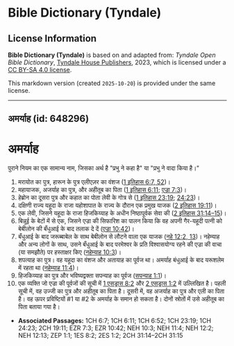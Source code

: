 # Bible Dictionary (Tyndale)

## License Information

**Bible Dictionary (Tyndale)** is based on and adapted from: _Tyndale Open Bible Dictionary_, [Tyndale House Publishers](https://tyndaleopenresources.com/), 2023, which is licensed under a [CC BY-SA 4.0 license](https://creativecommons.org/licenses/by-sa/4.0/legalcode.en).

This markdown version (created `2025-10-20`) is provided under the same license.



--------------------------------

## अमर्याह (id: 648296)

अमर्याह
=======

पुराने नियम का एक सामान्य नाम, जिसका अर्थ है "प्रभु ने कहा है" या "प्रभु ने वादा किया है।"

1. मरायोत का पुत्र, हारून के पुत्र एलीएज़र का वंशज ([1 इतिहास 6:7, 52](https://ref.ly/1Chr6:7,1Chr6:52))।
2. महायाजक, अजर्याह का पुत्र, और अहीतूब का पिता ([1 इतिहास 6:11](https://ref.ly/1Chr6:11); [एज्रा 7:3](https://ref.ly/Ezra7:3))।
3. हेब्रोन का दूसरा पुत्र और कहात का पोता लेवी के गोत्र से ([1 इतिहास 23:19](https://ref.ly/1Chr23:19); [24:23](https://ref.ly/1Chr24:23))।
4. दक्षिणी राज्य यहूदा के राजा यहोशापात के राज्य के दौरान एक प्रमुख याजक ([2 इतिहास 19:11](https://ref.ly/2Chr19:11))।
5. एक लेवी, जिसने यहूदा के राजा हिजकिय्याह के अधीन निष्ठापूर्वक सेवा की ([2 इतिहास 31:14–15](https://ref.ly/2Chr31:14-2Chr31:15))।
6. बिन्नूई के बेटों में से एक, जिसने एज्रा की सिफारिश का पालन किया कि वह अपनी गैर\-यहूदी पत्नी को बेबीलोन की बँधुआई के बाद तलाक दे दें ([एज्रा 10:42](https://ref.ly/Ezra10:42))।
7. बँधुआई के बाद जरूब्बाबेल के साथ बेबीलोन से लौटने वाला एक याजक ([नहे 12:2, 13](https://ref.ly/Neh12:2,Neh12:13))। नहेम्याह और अन्य लोगों के साथ, उसने बँधुआई के बाद परमेश्वर के प्रति विश्वासयोग्य रहने की एज्रा की वाचा (या समझौते) पर हस्ताक्षर किए ([नहेम्याह 10:3](https://ref.ly/Neh10:3))।
8. शपत्याह का पुत्र। वह यहूदा का वंशज और अतायाह का पूर्वज था। अमर्याह बंधुआई के बाद यरूशलेम में रहता था ([नहेम्याह 11:4](https://ref.ly/Neh11:4))।
9. हिजकिय्याह का पुत्र और भविष्यद्वक्ता सपन्याह का पूर्वज ([सपन्याह 1:1](https://ref.ly/Zeph1:1))।
10. एक व्यक्ति जो एज्रा की पूर्वजों की सूची में [1 एसड्रास 8:2](https://ref.ly/1Esd8:2) और [2 एसड्रास 1:2](https://ref.ly/2Esd1:2) में उल्लिखित है। पहली सूची में, वह उज्जी का पुत्र और अहीतूब का पिता है। दूसरी में, वह अजर्याह का पुत्र और एली का पिता है। वह ऊपर प्रविष्टियों \#1 या \#2 के अमर्याह के समान हो सकता है। दोनों स्रोतों में उसे अहीतूब का पिता बताया गया है।

* **Associated Passages:** 1CH 6:7; 1CH 6:11; 1CH 6:52; 1CH 23:19; 1CH 24:23; 2CH 19:11; EZR 7:3; EZR 10:42; NEH 10:3; NEH 11:4; NEH 12:2; NEH 12:13; ZEP 1:1; 1ES 8:2; 2ES 1:2; 2CH 31:14–2CH 31:15

